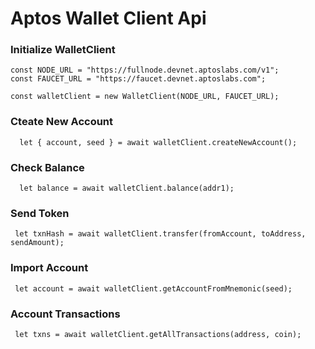 # Aptos Wallet Client Api

### Initialize WalletClient

```
const NODE_URL = "https://fullnode.devnet.aptoslabs.com/v1";
const FAUCET_URL = "https://faucet.devnet.aptoslabs.com";

const walletClient = new WalletClient(NODE_URL, FAUCET_URL);
```

### Cteate New Account

```
  let { account, seed } = await walletClient.createNewAccount();
```

### Check Balance

```
  let balance = await walletClient.balance(addr1);
```

### Send Token

```
 let txnHash = await walletClient.transfer(fromAccount, toAddress, sendAmount);
```

### Import Account

```
 let account = await walletClient.getAccountFromMnemonic(seed);
```

### Account Transactions

```
 let txns = await walletClient.getAllTransactions(address, coin);
```
